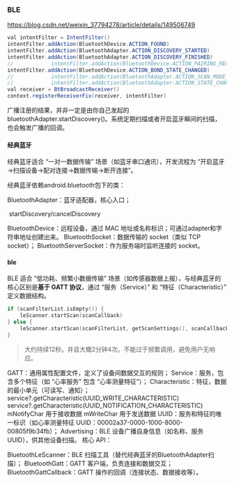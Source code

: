 ### BLE
https://blog.csdn.net/weixin_37794278/article/details/149506749

```java
val intentFilter = IntentFilter()
intentFilter.addAction(BluetoothDevice.ACTION_FOUND)
intentFilter.addAction(BluetoothAdapter.ACTION_DISCOVERY_STARTED)
intentFilter.addAction(BluetoothAdapter.ACTION_DISCOVERY_FINISHED)
//            intentFilter.addAction(BluetoothDevice.ACTION_PAIRING_REQUEST)
intentFilter.addAction(BluetoothDevice.ACTION_BOND_STATE_CHANGED)
//            intentFilter.addAction(BluetoothAdapter.ACTION_SCAN_MODE_CHANGED)
//            intentFilter.addAction(BluetoothAdapter.ACTION_STATE_CHANGED)
val receiver = BtBroadcastReceiver()
context.registerReceiverFix(receiver, intentFilter)
```

广播注册的结果，并非一定是由你自己发起的bluetoothAdapter.startDiscovery()。系统定期扫描或者开启蓝牙瞬间的扫描，也会触发广播的回调。

#### 经典蓝牙

经典蓝牙适合 “一对一数据传输” 场景（如蓝牙串口通讯），开发流程为 “开启蓝牙→扫描设备→配对连接→数据传输→断开连接”。

经典蓝牙依赖android.bluetooth包下的类：

BluetoothAdapter：蓝牙适配器，核心入口；

​	startDiscovery/cancelDiscovery

BluetoothDevice：远程设备，通过 MAC 地址或名称标识；可通过adapter和字符串地址创建出来。
BluetoothSocket：数据传输的 socket（类似 TCP socket）；
BluetoothServerSocket：作为服务端时监听连接的 socket。

#### ble

BLE 适合 “低功耗、频繁小数据传输” 场景（如传感器数据上报），与经典蓝牙的核心区别是**基于 GATT 协议**，通过 “服务（Service）” 和 “特征（Characteristic）” 定义数据结构。

```kotlin
if (scanFilterList.isEmpty()) {
    leScanner.startScan(scanCallback)
} else {
    leScanner.startScan(scanFilterList, getScanSettings(), scanCallback)
}
```

> 大约持续12秒。并且大概2分钟4次。不能过于频繁调用，避免用户无响应。

GATT：通用属性配置文件，定义了设备间数据交互的规则；
Service：服务，包含多个特征（如 “心率服务” 包含 “心率测量特征”）；
Characteristic：特征，数据的最小单元（可读写、通知）；
    service?.getCharacteristic(UUID_WRITE_CHARACTERISTIC)
    service?.getCharacteristic(UUID_NOTIFICATION_CHARACTERISTIC)
    mNotifyChar 用于接收数据
    mWriteChar 用于发送数据
UUID：服务和特征的唯一标识（如心率测量特征 UUID：00002a37-0000-1000-8000-00805f9b34fb）；
Advertising：BLE 设备广播自身信息（如名称、服务 UUID），供其他设备扫描。
核心 API：

BluetoothLeScanner：BLE 扫描工具（替代经典蓝牙的BluetoothAdapter扫描）；
BluetoothGatt：GATT 客户端，负责连接和数据交互；
BluetoothGattCallback：GATT 操作的回调（连接状态、数据接收等）。
